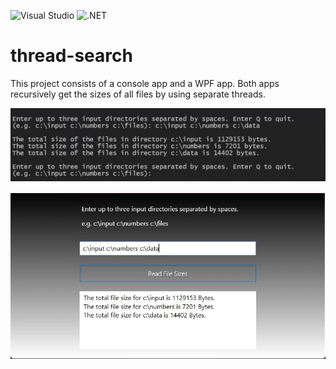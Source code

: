 ![Visual Studio](https://img.shields.io/badge/Visual%20Studio-2022-blue)
![.NET](https://img.shields.io/badge/.NET-4.7.2-blue)

# thread-search

This project consists of a console app and a WPF app. Both apps recursively get the sizes of all files by using separate threads.

![console screenshot](/assets/images/console-project-screenshot.webp)

![wpf screenshot](assets/images/wpf-project-screenshot.webp)